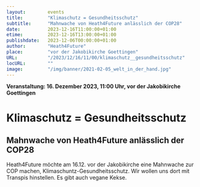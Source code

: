 ```yaml
---
layout:        events
title:         "Klimaschutz = Gesundheitsschutz"
subtitle:      "Mahnwache von Heath4Future anlässlich der COP28"
date:          2023-12-16T11:00:00+01:00
etime:         2023-12-16T13:00:00+01:00
publishdate:   2023-12-06T00:00:00+01:00
author:        "Heath4Future"
place:         "vor der Jakobikirche Goettingen"
URL:           "/2023/12/16/11/00/klimaschutz__gesundheitsschutz"
locURL:        ""
image:         "/img/banner/2021-02-05_welt_in_der_hand.jpg"
---
```


**Veranstaltung: 16. Dezember 2023, 11:00 Uhr, vor der Jakobikirche Goettingen**

Klimaschutz = Gesundheitsschutz
===========

Mahnwache von Heath4Future anlässlich der COP28
-----------
Heath4Future möchte am 16.12. vor der Jakobikirche eine Mahnwache zur COP machen, Klimaschuntz-Gesundheitsschutz. Wir wollen uns dort mit Transpis hinstellen. Es gibt auch vegane Kekse.


